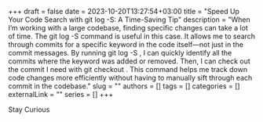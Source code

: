 +++ 
draft = false
date = 2023-10-20T13:27:54+03:00
title = "Speed Up Your Code Search with git log -S: A Time-Saving Tip"
description = "When I’m working with a large codebase, finding specific changes can take a lot of time. The git log -S command is useful in this case. It allows me to search through commits for a specific keyword in the code itself—not just in the commit messages.
By running git log -S <keyword>, I can quickly identify all the commits where the keyword was added or removed. Then, I can check out the commit I need with git checkout <commit-id>.
This command helps me track down code changes more efficiently without having to manually sift through each commit in the codebase."
slug = ""
authors = []
tags = []
categories = []
externalLink = ""
series = []
+++

Stay Curious
